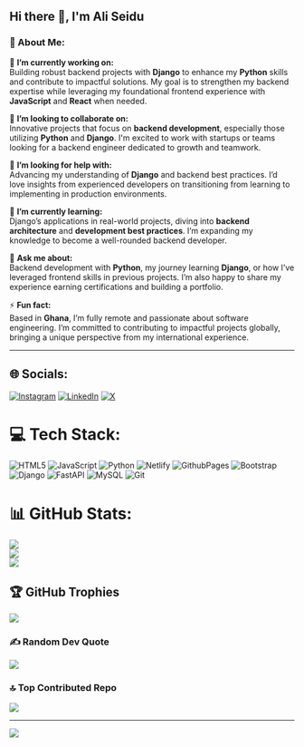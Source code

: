 ## Hi there 👋, I'm Ali Seidu  
### 💫 About Me:  
🚀 **I’m currently working on:**  
Building robust backend projects with **Django** to enhance my **Python** skills and contribute to impactful solutions. My goal is to strengthen my backend expertise while leveraging my foundational frontend experience with **JavaScript** and **React** when needed.  

🤝 **I’m looking to collaborate on:**  
Innovative projects that focus on **backend development**, especially those utilizing **Python** and **Django**. I'm excited to work with startups or teams looking for a backend engineer dedicated to growth and teamwork.  

👐 **I’m looking for help with:**  
Advancing my understanding of **Django** and backend best practices. I’d love insights from experienced developers on transitioning from learning to implementing in production environments.  

🌱 **I’m currently learning:**  
Django’s applications in real-world projects, diving into **backend architecture** and **development best practices**. I’m expanding my knowledge to become a well-rounded backend developer.  

💬 **Ask me about:**  
Backend development with **Python**, my journey learning **Django**, or how I’ve leveraged frontend skills in previous projects. I’m also happy to share my experience earning certifications and building a portfolio.  

⚡ **Fun fact:**  
Based in **Ghana**, I’m fully remote and passionate about software engineering. I’m committed to contributing to impactful projects globally, bringing a unique perspective from my international experience.  

---
## 🌐 Socials:
[![Instagram](https://img.shields.io/badge/Instagram-%23E4405F.svg?logo=Instagram&logoColor=white)](https://instagram.com/aliseidu_1) [![LinkedIn](https://img.shields.io/badge/LinkedIn-%230077B5.svg?logo=linkedin&logoColor=white)](https://linkedin.com/in/aliseidu8855) [![X](https://img.shields.io/badge/X-black.svg?logo=X&logoColor=white)](https://x.com/aliseidu_1) 

# 💻 Tech Stack:
![HTML5](https://img.shields.io/badge/html5-%23E34F26.svg?style=for-the-badge&logo=html5&logoColor=white) ![JavaScript](https://img.shields.io/badge/javascript-%23323330.svg?style=for-the-badge&logo=javascript&logoColor=%23F7DF1E) ![Python](https://img.shields.io/badge/python-3670A0?style=for-the-badge&logo=python&logoColor=ffdd54) ![Netlify](https://img.shields.io/badge/netlify-%23000000.svg?style=for-the-badge&logo=netlify&logoColor=#00C7B7) ![GithubPages](https://img.shields.io/badge/github%20pages-121013?style=for-the-badge&logo=github&logoColor=white) ![Bootstrap](https://img.shields.io/badge/bootstrap-%238511FA.svg?style=for-the-badge&logo=bootstrap&logoColor=white) ![Django](https://img.shields.io/badge/django-%23092E20.svg?style=for-the-badge&logo=django&logoColor=white) ![FastAPI](https://img.shields.io/badge/FastAPI-005571?style=for-the-badge&logo=fastapi) ![MySQL](https://img.shields.io/badge/mysql-4479A1.svg?style=for-the-badge&logo=mysql&logoColor=white) ![Git](https://img.shields.io/badge/git-%23F05033.svg?style=for-the-badge&logo=git&logoColor=white)
# 📊 GitHub Stats:
![](https://github-readme-stats.vercel.app/api?username=aliseidu8855&theme=dark&hide_border=false&include_all_commits=true&count_private=true)<br/>
![](https://github-readme-streak-stats.herokuapp.com/?user=aliseidu8855&theme=dark&hide_border=false)<br/>
![](https://github-readme-stats.vercel.app/api/top-langs/?username=aliseidu8855&theme=dark&hide_border=false&include_all_commits=true&count_private=true&layout=compact)

## 🏆 GitHub Trophies
![](https://github-profile-trophy.vercel.app/?username=aliseidu8855&theme=radical&no-frame=false&no-bg=false&margin-w=4)

### ✍️ Random Dev Quote
![](https://quotes-github-readme.vercel.app/api?type=horizontal&theme=radical)

### 🔝 Top Contributed Repo
![](https://github-contributor-stats.vercel.app/api?username=aliseidu8855&limit=5&theme=dark&combine_all_yearly_contributions=true)

---
[![](https://visitcount.itsvg.in/api?id=aliseidu8855&icon=0&color=0)](https://visitcount.itsvg.in)

<!-- Proudly created with GPRM ( https://gprm.itsvg.in ) --> 
